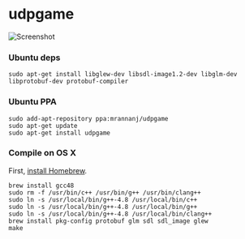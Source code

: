 # udpgame

![Screenshot](https://raw.github.com/mrannanj/udpgame/master/doc/udpgame.png
"Screenshot")

### Ubuntu deps

```
sudo apt-get install libglew-dev libsdl-image1.2-dev libglm-dev libprotobuf-dev protobuf-compiler
```

### Ubuntu PPA

```
sudo add-apt-repository ppa:mrannanj/udpgame
sudo apt-get update
sudo apt-get install udpgame
```

### Compile on OS X

First, [install Homebrew](http://brew.sh).

```
brew install gcc48
sudo rm -f /usr/bin/c++ /usr/bin/g++ /usr/bin/clang++
sudo ln -s /usr/local/bin/g++-4.8 /usr/local/bin/c++
sudo ln -s /usr/local/bin/g++-4.8 /usr/local/bin/g++
sudo ln -s /usr/local/bin/g++-4.8 /usr/local/bin/clang++
brew install pkg-config protobuf glm sdl sdl_image glew
make
```
